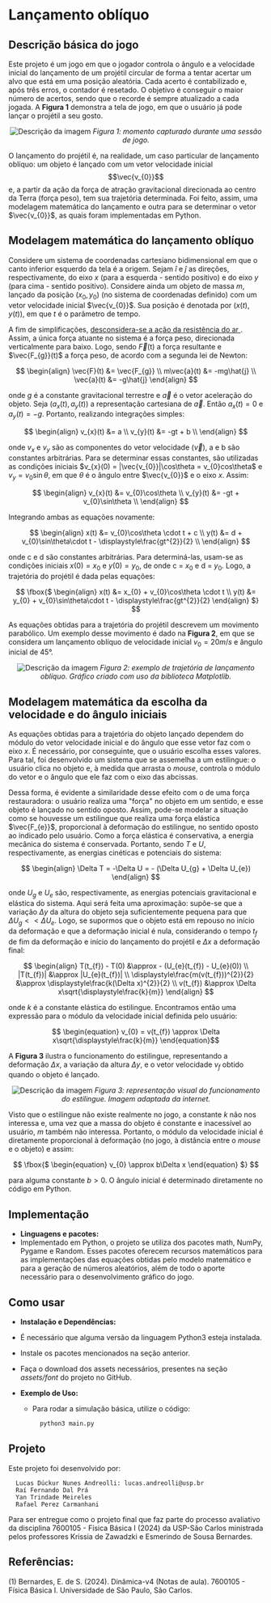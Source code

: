 # Lançamento oblíquo
## Descrição básica do jogo 
Este projeto é um jogo em que o jogador controla o ângulo e a velocidade inicial do lançamento de um projétil circular de forma a tentar acertar um alvo que está em uma posição aleatória. Cada acerto é contabilizado e, após três erros, o contador é resetado. O objetivo é conseguir o maior número de acertos, sendo que o recorde é sempre atualizado a cada jogada. A **Figura 1** demonstra a tela de jogo, em que o usuário já pode lançar o projétil a seu gosto.

  <p align="center">
  <img src="Imagens/in-game.png" alt="Descrição da imagem">
  <em>Figura 1: momento capturado durante uma sessão de jogo.</em>
  <br>
</p>


O lançamento do projétil é, na realidade, um caso particular de lançamento oblíquo: um objeto é lançado com um vetor velocidade inicial $$\vec{v_{0}}$$ e, a partir da ação da força de atração gravitacional direcionada ao centro da Terra (força peso), tem sua trajetória determinada. Foi feito, assim, uma modelagem matemática do lançamento e outra para se determinar o vetor $\vec{v_{0}}$, as quais foram implementadas em Python. 

## Modelagem matemática do lançamento oblíquo
Considere um sistema de coordenadas cartesiano bidimensional em que o canto inferior esquerdo da tela é a origem. Sejam $\hat{i}$ e $\hat{j}$ as direções, respectivamente, do eixo $x$ (para a esquerda - sentido positivo) e do eixo $y$ (para cima - sentido positivo). Considere ainda um objeto de massa $m$, lançado da posição $(x_{0}, y_{0})$ (no sistema de coordenadas definido) com um vetor velocidade inicial $\vec{v_{0}}$. Sua posição é denotada por $(x(t), y(t))$, em que $t$ é o parâmetro de tempo.

A fim de simplificações, 	<ins> desconsidera-se a ação da resistência do ar </ins>. Assim, a única força atuante no sistema é a força peso, direcionada verticalmente para baixo. Logo, sendo $\vec{F}$(t) a força resultante e $\vec{F_{g}}(t)$ a força peso, de acordo com a segunda lei de Newton:

$$ \begin{align}
\vec{F}(t) &=  \vec{F_{g}} \\
  m\vec{a}(t) &= -mg\hat{j} \\
  \vec{a}(t) &= -g\hat{j}
 \end{align} $$

 onde $g$ é a constante gravitacional terrestre e $\vec{a}$ é o vetor aceleração do objeto. Seja $(a_{x}(t), a_{y}(t))$ a representação cartesiana de $\vec{a}$. Então $a_{x}(t) = 0$ e $a_{y}(t) = -g$. Portanto, realizando integrações simples:
 
$$ \begin{align}
 v_{x}(t) &= a \\
  v_{y}(t) &= -gt + b \\
 \end{align} $$

 onde $v_{x}$ e $v_{y}$ são as componentes do vetor velocidade ($\vec{v}$), a e b são constantes arbitrárias. Para se determinar essas constantes, são utilizadas as condições iniciais $v_{x}(0) = |\vec{v_{0}}|\cos\theta = v_{0}cos\theta$ e $v_{y} = v_{0}\sin\theta$, em que $\theta$ é o ângulo entre $\vec{v_{0}}$ e o eixo $x$. Assim:

$$ \begin{align}
 v_{x}(t) &= v_{0}\cos\theta \\
  v_{y}(t) &= -gt + v_{0}\sin\theta \\
 \end{align} $$

 Integrando ambas as equações novamente:

 $$ \begin{align}
 x(t) &= v_{0}\cos\theta \cdot t + c \\
  y(t) &= d + v_{0}\sin\theta\cdot t - \displaystyle\frac{gt^{2}}{2} \\
 \end{align} $$

 onde c e d são constantes arbitrárias. Para determiná-las, usam-se as condições iniciais $x(0) = x_{0}$ e $y(0) = y_{0}$, de onde c = $x_{0}$ e d = $y_{0}$. Logo, a trajetória do projétil é dada pelas equações:

 $$ \fbox{$
 \begin{align} 
 x(t) &= x_{0} + v_{0}\cos\theta \cdot t \\
  y(t) &= y_{0} + v_{0}\sin\theta\cdot t - \displaystyle\frac{gt^{2}}{2} 
  \end{align}
  $}
  $$

  As equações obtidas para a trajetória do projétil descrevem um movimento parabólico. Um exemplo desse movimento é dado na **Figura 2**, em que se considera um lançamento oblíquo de velocidade inicial $v_{0} = 20m/s$ e ângulo inicial de 45°.

  <p align="center">
  <img src="Imagens/ProjetilExv2.png" alt="Descrição da imagem">
  <em>Figura 2: exemplo de trajetória de lançamento oblíquo. Gráfico criado com uso da biblioteca Matplotlib.</em>
  <br>
</p>

  ## Modelagem matemática da escolha da velocidade e do ângulo iniciais
 
 As equações obtidas para a trajetória do objeto lançado dependem do módulo do vetor velocidade inicial e do ângulo que esse vetor faz com o eixo $x$. É necessário, por conseguinte, que o usuário escolha esses valores. Para tal, foi desenvolvido um sistema que se assemelha a um estilingue: o usuário clica no objeto e, à medida que arrasta o *mouse*, controla o módulo do vetor e o ângulo que ele faz com o eixo das abcissas.

 Dessa forma, é evidente a similaridade desse efeito com o de uma força restauradora: o usuário realiza uma "força" no objeto em um sentido, e esse objeto é lançado no sentido oposto. Assim, pode-se modelar a situação como se houvesse um estilingue que realiza uma força elástica $\vec{F_{e}}$, proporcional à deformação do estilingue, no sentido oposto ao indicado pelo usuário. Como a força elástica é conservativa, a energia mecânica do sistema é conservada. Portanto, sendo $T$ e $U$, respectivamente, as energias cinéticas e potenciais do sistema:

 $$ \begin{align}
\Delta T = -\Delta U = - (\Delta U_{g} + \Delta U_{e})
 \end{align} $$

 onde $U_{g}$ e $U_{e}$ são, respectivamente, as energias potenciais gravitacional e elástica do sistema. Aqui será feita uma aproximação: supõe-se que a variação $\Delta y$ da altura do objeto seja suficientemente pequena para que $\Delta U_{g} << \Delta U_{e}$. Logo, se supormos que o objeto está em repouso no início da deformação e que a deformação inicial é nula, considerando o tempo $t_{f}$ de fim da deformação e início do lançamento do projétil e $\Delta x$ a deformação final:

$$ \begin{align}
T(t_{f}) - T(0) &\approx - (U_{e}(t_{f}) - U_{e}(0)) \\
|T(t_{f})| &\approx |U_{e}(t_{f})| \\
\displaystyle\frac{m(v(t_{f}))^{2}}{2} &\approx \displaystyle\frac{k(\Delta x)^{2}}{2} \\
v(t_{f}) &\approx \Delta x\sqrt{\displaystyle\frac{k}{m}}
 \end{align} $$

 onde $k$ é a constante elástica do estilingue. Encontramos então uma expressão para o módulo da velocidade inicial definida pelo usuário:
 
$$ \begin{equation}
v_{0} = v(t_{f}) \approx \Delta x\sqrt{\displaystyle\frac{k}{m}}  
\end{equation}$$

A **Figura 3** ilustra o funcionamento do estilingue, representando a deformação $\Delta x$, a variação da altura $\Delta y$, e o vetor velocidade $v_{f}$ obtido quando o objeto é lançado.

  <p align="center">
  <img src="Imagens/estilingue.png" alt="Descrição da imagem">
  <em>Figura 3: representação visual do funcionamento do estilingue. Imagem adaptada da internet.</em>
  <br>
</p>

Visto que o estilingue não existe realmente no jogo, a constante $k$ não nos interessa e, uma vez que a massa do objeto é constante e inacessível ao usuário, $m$ também não interessa. Portanto, o módulo da velocidade inicial é diretamente proporcional à deformação (no jogo, à distância entre o *mouse* e o objeto) e assim:

 $$ \fbox{$
 \begin{equation} 
 v_{0} \approx b\Delta x 
  \end{equation}
  $}
  $$

  para alguma constante $b > 0$. O ângulo inicial é determinado diretamente no código em Python.

  ## Implementação

  - **Linguagens e pacotes:**
  - Implementado em Python, o projeto se utiliza dos pacotes math, NumPy, Pygame e Random. Esses pacotes oferecem recursos matemáticos para as implementações das equações obtidas pelo modelo matemático e para a geração de números aleatórios, além de todo o aporte necessário para o desenvolvimento gráfico do jogo.


## Como usar

- **Instalação e Dependências:**
- É necessário que alguma versão da linguagem Python3 esteja instalada.
- Instale os pacotes mencionados na seção anterior.
- Faça o download dos assets necessários, presentes na seção *assets/font* do projeto no GitHub.

- **Exemplo de Uso:**  
  - Para rodar a simulação básica, utilize o código:
    ```python
      python3 main.py
    ```
## Projeto
Este projeto foi desenvolvido por:
  
      Lucas Dúckur Nunes Andreolli: lucas.andreolli@usp.br
      Raí Fernando Dal Prá
      Yan Trindade Meireles
      Rafael Perez Carmanhani
    
  Para ser entregue como o projeto final que faz parte  do processo avaliativo da disciplina 7600105 - Física Básica I (2024) da USP-São Carlos ministrada pelos professores Krissia de Zawadzki e Esmerindo de Sousa Bernardes.

 ## Referências: 
 (1) Bernardes, E. de S. (2024). Dinâmica-v4 (Notas de aula). 7600105 - Física Básica I. Universidade de São Paulo, São Carlos.
 
  


 


